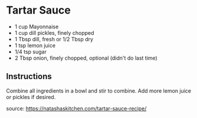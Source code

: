 # Tartar Sauce
- 1 cup Mayonnaise
- 1 cup dill pickles, finely chopped
- 1 Tbsp dill, fresh or 1/2 Tbsp dry
- 1 tsp lemon juice
- 1/4 tsp sugar
- 2 Tbsp onion, finely chopped, optional (didn't do last time)

## Instructions
Combine all ingredients in a bowl and stir to combine.
Add more lemon juice or pickles if desired.

source: https://natashaskitchen.com/tartar-sauce-recipe/
